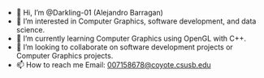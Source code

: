 - 👋 Hi, I’m @Darkling-01    (Alejandro Barragan)
- 👀 I’m interested in Computer Graphics, software development, and data science.
- 🌱 I’m currently learning Computer Graphics using OpenGL with C++. 
- 💞️ I’m looking to collaborate on software development projects or Computer Graphics projects.
- 📫 How to reach me Email: 007158678@coyote.csusb.edu

<!---
Darkling-01/Darkling-01 is a ✨ special ✨ repository because its `README.md` (this file) appears on your GitHub profile.
You can click the Preview link to take a look at your changes.
--->

